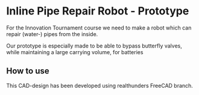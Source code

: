 # Inline Pipe Repair Robot - Prototype

For the Innovation Tournament course we need to make a robot which can repair (water-) pipes from the inside.

Our prototype is especially made to be able to bypass butterfly valves, while maintaining a large carrying volume, for batteries 

## How to use

This CAD-design has been developed using realthunders FreeCAD branch. 
